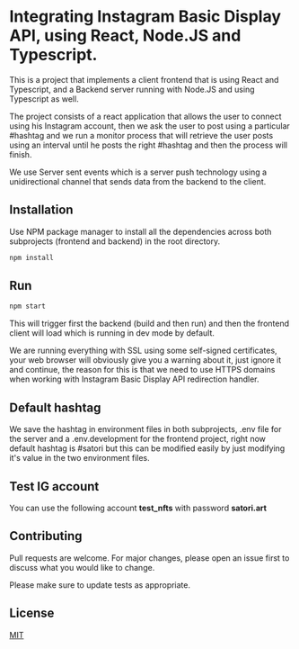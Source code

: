 # Integrating Instagram Basic Display API, using React, Node.JS and Typescript.

This is a project that implements a client frontend that is using React and Typescript, and a Backend server running with Node.JS and using Typescript as well.

The project consists of a react application that allows the user to connect using his Instagram account, then we ask the user to post using a particular #hashtag and we run a monitor process that will retrieve the user posts using an interval until he posts the right #hashtag and then the process will finish.

We use Server sent events which is a server push technology using a unidirectional channel that sends data from the backend to the client.

## Installation

Use NPM package manager to install all the dependencies across both subprojects (frontend and backend) in the root directory.

```bash
npm install
```

## Run

```python
npm start
```

This will trigger first the backend (build and then run) and then the frontend client will load which is running in dev mode by default.

We are running everything with SSL using some self-signed certificates, your web browser will obviously give you a warning about it, just ignore it and continue, the reason for this is that we need to use HTTPS domains when working with Instagram Basic Display API redirection handler.

## Default hashtag

We save the hashtag in environment files in both subprojects, .env file for the server and a .env.development for the frontend project, right now default hashtag is #satori but this can be modified easily by just modifying it's value in the two environment files. 

## Test IG account

You can use the following account **test_nfts** with password **satori.art**

## Contributing
Pull requests are welcome. For major changes, please open an issue first to discuss what you would like to change.

Please make sure to update tests as appropriate.

## License
[MIT](https://choosealicense.com/licenses/mit/)
